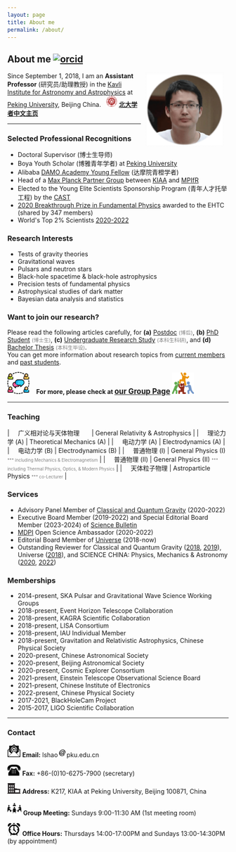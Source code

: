 ```yaml
---
layout: page
title: About me
permalink: /about/
---
```


## <b>About me</b> [<img src="https://kiaagravity.github.io/assets/orcid.png" alt="orcid" style="width:20px;height:20px;">](https://orcid.org/0000-0002-1334-8853)

<img style="float: right;" src="shao2.png" width="180" hspace="10"> 

Since September 1, 2018, I am an **Assistant Professor** (研究员/助理教授) in the [Kavli Institute
for Astronomy and Astrophysics](http://kiaa.pku.edu.cn/) at [Peking
University](http://www.pku.edu.cn/), Beijing China. 
&nbsp; <img src="../publication/pku.png" alt="PKU" style="height:25px;"> [**北大学者中文主页**](http://scholar.pku.edu.cn/lshao)

---

<p></p>

### Selected Professional Recognitions

- Doctoral Supervisor (博士生导师)
- Boya Youth Scholar (博雅青年学者) at [Peking University](http://www.pku.edu.cn/)
- Alibaba [DAMO Academy Young Fellow](https://damo.alibaba.com/damo-academy-young-fellow) (达摩院青橙学者)
- Head of a [Max Planck Partner Group](http://kiaa.pku.edu.cn/info/1129/7050.htm)  between [KIAA](http://kiaa.pku.edu.cn/) and [MPIfR](http://www.mpifr-bonn.mpg.de/2169/en)
- Elected to the Young Elite Scientists Sponsorship Program (青年人才托举工程) by the [CAST](http://www.cast.org.cn/)
- [2020 Breakthrough Prize in Fundamental
  Physics](https://friendshao.github.io/docs/breakthrough_Certificate_2020.pdf) awarded to the EHTC (shared by 347 members)
- World's Top 2% Scientists [2020-2022](https://elsevier.digitalcommonsdata.com/datasets/btchxktzyw/5)

### Research Interests

- Tests of gravity theories
- Gravitational waves
- Pulsars and neutron stars
- Black-hole spacetime & black-hole astrophysics
- Precision tests of fundamental physics
- Astrophysical studies of dark matter
- Bayesian data analysis and statistics

### Want to join our research?

Please read the following articles carefully, for
**(a)** [Postdoc](https://kiaagravity.github.io/assets/postdoc) <font color="gray"><small>(博后)</small></font>,
**(b)** [PhD Student](https://kiaagravity.github.io/assets/phd) <font color="gray"><small>(博士生)</small></font>, 
**(c)** [Undergraduate Research Study](https://kiaagravity.github.io/assets/undergraduate) <font color="gray"><small>(本科生科研)</small></font>, and 
**(d)** [Bachelor Thesis](https://kiaagravity.github.io/assets/bachelor) <font color="gray"><small>(本科生毕设)</small></font>.  
You can get more information about research topics from [current
members](https://kiaagravity.github.io/member/) and [past
students](https://friendshao.github.io/docs/theses).

 <img src="group.png" width="50"> &nbsp;&nbsp; **For more, please check at [<big>our Group Page</big>](https://kiaagravity.github.io)**  <img src="team.png" width="50">

---

<p></p>

### Teaching

| &nbsp; &nbsp; 广义相对论与天体物理 &nbsp; &nbsp; &nbsp; | General Relativity & Astrophysics |
| &nbsp; &nbsp; 理论力学 (A) | Theoretical Mechanics (A) |
| &nbsp; &nbsp; 电动力学 (A) | Electrodynamics (A)  |
| &nbsp; &nbsp; 电动力学 (B) | Electrodynamics (B)  |
| &nbsp; &nbsp; 普通物理 (I) | General Physics (I) <font color="gray"><small><small> *** including Mechanics & Electromagnetism</small></small></font> |
| &nbsp; &nbsp; 普通物理 (II) | General Physics (II) <font color="gray"><small><small> *** including Thermal Physics, Optics, & Modern Physics</small></small></font> |
| &nbsp; &nbsp; 天体粒子物理 | Astroparticle Physics <font color="gray"><small><small> *** co-Lecturer</small></small></font> |

<p></p>

### Services

- Advisory Panel Member of [Classical and Quantum Gravity](https://iopscience.iop.org/journal/0264-9381/page/Advisory%20Panel) (2020-2022)
- Executive Board Member (2019-2022) and Special Editorial Board Member (2023-2024) of [Science Bulletin](https://www.journals.elsevier.com/science-bulletin) 
- [MDPI](https://www.mdpi.com/) Open Science Ambassador (2020-2022)
- Editorial Board Member of [Universe](https://www.mdpi.com/journal/universe/editors#editorialboard) (2018-now)
- Outstanding Reviewer for Classical and Quantum Gravity ([2018](https://publishingsupport.iopscience.iop.org/questions/classical-and-quantum-gravity-2018-reviewer-awards/), [2019](https://publishingsupport.iopscience.iop.org/questions/classical-quantum-gravity-2019-reviewer-awards/)), Universe ([2018](https://www.mdpi.com/journal/universe/awards/591/download)), and SCIENCE CHINA: Physics, Mechanics & Astronomy ([2020](https://mp.weixin.qq.com/s/u_07f_JjryUV_19NtKQECA), [2022](https://mp.weixin.qq.com/s/l0tT488ZYP1WjEwD5GlK9w))

### Memberships

- 2014-present, SKA Pulsar and Gravitational Wave Science Working Groups
- 2018-present, Event Horizon Telescope Collaboration
- 2018-present, KAGRA Scientific Collaboration
- 2018-present, LISA Consortium
- 2018-present, IAU Individual Member
- 2018-present, Gravitation and Relativistic Astrophysics, Chinese Physical Society
- 2020-present, Chinese Astronomical Society
- 2020-present, Beijing Astronomical Society
- 2020-present, Cosmic Explorer Consortium
- 2021-present, Einstein Telescope Observational Science Board
- 2021-present, Chinese Institute of Electronics
- 2022-present, Chinese Physical Society
- 2017-2021, BlackHoleCam Project
- 2015-2017, LIGO Scientific Collaboration

<!-- 
### Research Funds

- 2020.12—2025.11，科技部SKA专项“脉冲星理论研究支撑”，1350万，主持
- 2021.01—2025.12，马克斯·普朗克学会“Max Planck Partner Group”，10万欧元，组长
- 2020.01—2023.12，NSFC面上基金“关于致密双星并合的引力波波形的研究”，60万，主持
- 2020.01—2024.12，NSFC重大基金之课题四“黑洞烛光的宇宙学应用”，275万，参与
- 2018.01—2020.12，中国科协青年人才托举工程，45万，入选 -->

---

<p></p>

### Contact


<img src="email.png" width="30"> **Email:** lshao<img src="at.jpg"
width="20">pku.edu.cn
 
<img src="phone.png" width="30"> **Fax:** +86-(0)10-6275-7900 (secretary)

<img src="office.png" width="30"> **Address:** K217, KIAA at Peking University, Beijing 100871, China

<img src="meet.png" width="32"> **Group Meeting:** Sundays 9:00-11:30 AM (1st meeting room)

<img src="open.jpg" width="30"> **Office Hours:** Thursdays 14:00-17:00PM and Sundays 13:00-14:30PM (by appointment)

